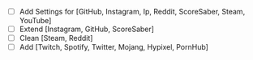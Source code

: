 - [ ] Add Settings for [GitHub, Instagram, Ip, Reddit, ScoreSaber, Steam, YouTube]
- [ ] Extend [Instagram, GitHub, ScoreSaber]
- [ ] Clean [Steam, Reddit]
- [ ] Add [Twitch, Spotify, Twitter, Mojang, Hypixel, PornHub]
